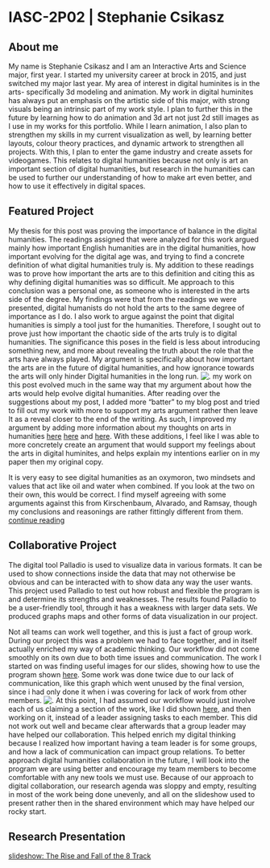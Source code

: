 # IASC-2P02 | Stephanie Csikasz
## About me

My name is Stephanie Csikasz and I am an Interactive Arts and Science major, first year. I started my university career at brock in 2015, and just switched my major last year. My area of interest in digital huminites is in the arts- specifically 3d modeling and animation. My work in digital huminites has always put an emphasis on the artistic side of this major, with strong visuals being an intrinsic part of my work style. I plan to further this in the future by learning how to do animation and 3d art not just 2d still images as I use in my works for this portfolio. While I learn animation, I also plan to strengthen my skills in my current visualization as well, by learning better layouts, colour theory practices, and dynamic artwork to strengthen all projects. With this, I plan to enter the game industry and create assets for videogames. This relates to digital humanities because not only is art an important section of digital humanities, but research in the humanities can be used to further our understanding of how to make art even better, and how to use it effectively in digital spaces. 
## Featured Project
My thesis for this post was proving the importance of balance in the digital humanities. The readings assigned that were analyzed for this work argued mainly how important English humanities are in the digital humanities, how important evolving for the digital age was, and trying to find a concrete definition of what digital humanities truly is. My addition to these readings was to prove how important the arts are to this definition and citing this as why defining digital humanities was so difficult. Me approach to this conclusion was a personal one, as someone who is interested in the arts side of the degree. My findings were that from the readings we were presented, digital humanists do not hold the arts to the same degree of importance as I do. I also work to argue against the point that digital humanities is simply a tool just for the humanities. Therefore, I sought out to prove just how important the chaotic side of the arts truly is to digital humanities. The significance this poses in the field is less about introducing something new, and more about revealing the truth about the role that the arts have always played. My argument is specifically about how important the arts are in the future of digital humanities, and how ignorance towards the arts will only hinder Digital humanities in the long run.
![.](https://encrypted-tbn0.gstatic.com/images?q=tbn:ANd9GcSd0PJsbNtihE8Zu5YD0K1nbZbGXYujWXLt7ImbWRKg9NSMLn73)
my work on this post evolved much in the same way that my argument about how the arts would help evolve digital humanities. After reading over the suggestions about my post, I added more “batter” to my blog post and tried to fill out my work with more to support my arts argument rather then leave It as a reveal closer to the end of the writing. As such, I improved my argument by adding more information about my thoughts on arts in humanities [here](https://github.com/justsomeblue/IASC-2P02/commit/2ec3acba11ca47c67809f82f495e82e3916931ce#diff-e95c7dc8eefee7d0e25121cd7f0007ae) [here](https://github.com/justsomeblue/IASC-2P02/commit/1c3d2861df7b36dceb176e1670112900462e9f60) and [here](https://github.com/justsomeblue/IASC-2P02/commit/35f558d73194d9dba5d881959b5e3ac48bd11bab#diff-e95c7dc8eefee7d0e25121cd7f0007ae). With these additions, I feel like I was able to more concretely create an argument that would support my feelings about the arts in digital huminites, and helps explain my intentions earlier on in my paper then my original copy. 

It is very easy to see digital humanities as an oxymoron, two mindsets and values that act like oil and water when combined. If you look at the two on their own, this would be correct. I find myself agreeing with some arguments against this from Kirschenbaum, Alvarado, and Ramsay, though my conclusions and reasonings are rather fittingly different from them.
[continue reading](blog)

## Collaborative Project
The digital tool Palladio is used to visualize data in various formats. It can be used to show connections inside the data that may not otherwise be obvious and can be interacted with to show data any way the user wants. This project used Palladio to test out how robust and flexible the program is and determine its strengths and weaknesses. The results found Palladio to be a user-friendly tool, through it has a weakness with larger data sets. We produced graphs maps and other forms of data visualization in our project. 

Not all teams can work well together, and this is just a fact of group work. During our project this was a problem we had to face together, and in itself actually enriched my way of academic thinking. Our workflow did not come smoothly on its own due to both time issues and communication. The work I started on was finding useful images for our slides, showing how to use the program shown [here](https://github.com/IascAtBrock/IASC-2P02-TeamPresentations/blob/Team3/research%20finding/image/gallery.png). Some work was done twice due to our lack of communication, like this graph which went unused by the final version, since i had only done it when i was covering for lack of work from other members.
![.](https://raw.githubusercontent.com/IascAtBrock/IASC-2P02-TeamPresentations/Team3/research%20finding/image/Palladio%20Graph.png)
At this point, I had assumed our workflow would just involve each of us claiming a section of the work, like I did shown [here](https://github.com/IascAtBrock/IASC-2P02-TeamPresentations/commit/b92bb24498866f1333af5e0c653e40983c245038#diff-254ff31b225702599650b96c5e4bd6c4), and then working on it, instead of a leader assigning tasks to each member. This did not work out well and became clear afterwards that a group leader may have helped our collaboration. This helped enrich my digital thinking because I realized how important having a team leader is for some groups, and how a lack of communication can impact group relations. To better approach digital humanities collaboration in the future, I will look into the program we are using better and encourage my team members to become comfortable with any new tools we must use. Because of our approach to digital collaboration, our research agenda was sloppy and empty, resulting in most of the work being done unevenly, and all on the slideshow used to present rather then in the shared environment which may have helped our rocky start. 


## Research Presentation
[slideshow: The Rise and Fall of the 8 Track](reveal/index.html)
